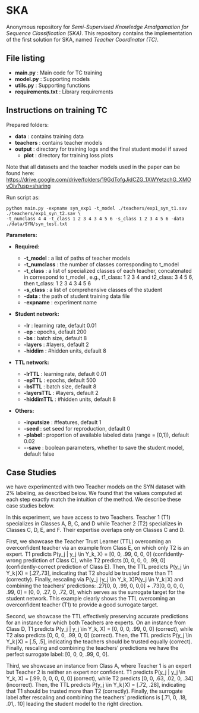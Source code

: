 # SKA
Anonymous repository for <i>Semi-Supervised Knowledge Amalgamation for Sequence Classification (SKA)</i>.
This repository contains the implementation of the first solution for SKA, named <i>Teacher Coordinator (TC)</i>. 

## File listing

+ __main.py__ : Main code for TC training
+ __model.py__ : Supporting models
+ __utils.py__ : Supporting functions
+ __requirements.txt__ : Library requirements

## Instructions on training TC

Prepared folders:

+ __data__ : contains training data
+ __teachers__ : contains teacher models
+ __output__ : directory for training logs and the final student model if saved
    + __plot__ : directory for training loss plots

Note that all datasets and the teacher models used in the paper can be found here:
https://drive.google.com/drive/folders/19GdTofgJidCZG_1XWYetzchG_XMOvOiv?usp=sharing

Run script as:

    python main.py -expname syn_exp1 -t_model ./teachers/exp1_syn_t1.sav ./teachers/exp1_syn_t2.sav \
    -t_numclass 4 4 -t_class 1 2 3 4 3 4 5 6 -s_class 1 2 3 4 5 6 -data ./data/SYN/syn_test.txt
  
<!-- data_label ./data/labeled_data.txt -data_unlabel ./data/unlabeled_data.txt -expname 'test'-->
  
<b>Parameters:</b>

+ __Required:__
  + __-t_model__ : a list of paths of teacher models 
  + __-t_numclass__ : the number of classes corresponding to t_model
  + __-t_class__ : a list of specialized classes of each teacher, concatenated in correspond to t_model , e.g., t1_class: 1 2 3 4 and t2_class: 3 4 5 6, then t_class: 1 2 3 4 3 4 5 6
  + __-s_class__ : a list of comprehensive classes of the student
  + __-data__ : the path of student training data file
  + __-expname__ : experiment name
  <!-- + __-data_label__ the student training data file with labels
  + __-data_unlabel__ the student training data file with no label -->

+ __Student network:__
  + __-lr__ : learning rate, default 0.01
  + __-ep__ : epochs, default 200
  + __-bs__ : batch size, default 8
  + __-layers__ : #layers, default 2
  + __-hiddim__ : #hidden units, default 8

+ __TTL network:__
  + __-lrTTL__ : learning rate, default 0.01
  + __-epTTL__ : epochs, default 500
  + __-bsTTL__ : batch size, default 8
  + __-layersTTL__ : #layers, default 2
  + __-hiddimTTL__ : #hidden units, default 8

+ __Others:__
  + __-inputsize__ : #features, default 1
  + __-seed__ : set seed for reproduction, default 0
  + __-plabel__ : proportion of available labeled data (range = [0,1]), default 0.02
  + __--save__ : boolean parameters, whether to save the student model, default false
  
  
## Case Studies
we have experimented with two Teacher models on the SYN dataset with 2% labeling, as described below. We found that the values computed at each step exactly match the intuition of the method. We describe these case studies below.

In this experiment, we have access to two Teachers. Teacher 1 (T1) specializes in Classes A, B, C, and D while Teacher 2 (T2) specializes in Classes C, D, E, and F. Their expertise overlaps only on Classes C and D.

First, we showcase the Teacher Trust Learner (TTL) overcoming an overconfident teacher via an example from Class E, on which only T2 is an expert. T1 predicts P(y_j | y_j \in Y_k, X) = [0, 0, .99, 0, 0, 0] (confidently-wrong prediction of Class C), while T2 predicts [0, 0, 0, 0, .99, 0] (confidently-correct prediction of Class E). Then, the TTL predicts P(y_j \in Y_k∣X) = [.27,.73], indicating that T2 should be trusted more than T1 (correctly). Finally, rescaling via P(y_j ∣y_j \in Y_k, X)P(y_j \in Y_k∣X) and combining the teachers’ predictions: .27[0, 0, .99, 0, 0,0] + .73[0, 0, 0, 0, .99, 0] = [0, 0, .27, 0, .72, 0], which serves as the surrogate target for the student network. This example clearly shows the TTL overcoming an overconfident teacher (T1) to provide a good surrogate target.

Second, we showcase the TTL effectively preserving accurate predictions for an instance for which both Teachers are experts. On an instance from Class D, T1 predicts P(y_j | y_j \in Y_k, X) = [0, 0, 0, .99, 0, 0] (correct), while T2 also predicts [0, 0, 0, .99, 0, 0] (correct). Then, the TTL predicts P(y_j \in Y_k∣X) = [.5, .5], indicating the teachers should be trusted equally (correct). Finally, rescaling and combining the teachers’ predictions we have the perfect surrogate label: [0, 0, 0, .99, 0, 0].

Third, we showcase an instance from Class A, where Teacher 1 is an expert but Teacher 2 is neither an expert nor confident. T1 predicts P(y_j | y_j \in Y_k, X) = [.99, 0, 0, 0, 0, 0] (correct), while T2 predicts [0, 0, .63, .02, 0, .34] (incorrect). Then, the TTL predicts P(y_j \in Y_k∣X) = [.72, .28], indicating that T1 should be trusted more than T2 (correctly). Finally, the surrogate label after rescaling and combining the teachers’ predictions is [.71, 0, .18, .01,. 10] leading the student model to the right direction.
